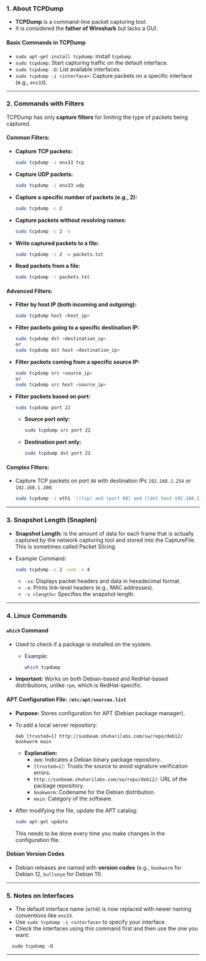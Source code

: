 ### **1. About TCPDump**

- **TCPDump** is a command-line packet capturing tool.
- It is considered the **father of Wireshark** but lacks a GUI.

#### **Basic Commands in TCPDump**

- `sudo apt-get install tcpdump`: install `tcpdump`.
- `sudo tcpdump`: Start capturing traffic on the default interface.
- `sudo tcpdump -D`: List available interfaces.
- `sudo tcpdump -i <interface>`: Capture packets on a specific interface (e.g., `ens33`).

---

### **2. Commands with Filters**

TCPDump has only **capture filters** for limiting the type of packets being captured.

#### **Common Filters:**

- **Capture TCP packets:**
    
    ```bash
    sudo tcpdump -i ens33 tcp
    ```
    
- **Capture UDP packets:**
    
    ```bash
    sudo tcpdump -i ens33 udp
    ```
    
- **Capture a specific number of packets (e.g., 2):**
    
    ```bash
    sudo tcpdump -c 2
    ```
    
- **Capture packets without resolving names:**
    
    ```bash
    sudo tcpdump -c 2 -n
    ```
    
- **Write captured packets to a file:**
    
    ```bash
    sudo tcpdump -c 2 -w packets.txt
    ```
    
- **Read packets from a file:**
    
    ```bash
    sudo tcpdump -r packets.txt
    ```
    

#### **Advanced Filters:**

- **Filter by host IP (both incoming and outgoing):**
    
    ```bash
    sudo tcpdump host <host_ip>
    ```
    
- **Filter packets going to a specific destination IP:**
    
    ```bash
    sudo tcpdump dst <destination_ip>
    or
    sudo tcpdump dst host <destination_ip>
    ```
    
- **Filter packets coming from a specific source IP:**
    
    ```bash
    sudo tcpdump src <source_ip>
    or
    sudo tcpdump src host <source_ip>
    ```
    
- **Filter packets based on port:**
    
    ```bash
    sudo tcpdump port 22
    ```
    
    - **Source port only:**
        
        ```bash
        sudo tcpdump src port 22
        ```
        
    - **Destination port only:**
        
        ```bash
        sudo tcpdump dst port 22
        ```
        

#### **Complex Filters:**

- Capture TCP packets on port `80` with destination IPs `192.168.1.254` or `192.168.1.200`:
    
    ```bash
    sudo tcpdump -i eth1 '((tcp) and (port 80) and ((dst host 192.168.1.254) or (dst host 192.168.1.200)))'
    ```
    

---

### **3. Snapshot Length (Snaplen)**

- **Snapshot Length:** is the amount of data for each frame that is actually captured by the network capturing tool and stored into the CaptureFile. This is sometimes called Packet Slicing.
- Example Command:
    
    ```bash
    sudo tcpdump -c 2 -xxe -s 4
    ```
    
    - `-xx`: Displays packet headers and data in hexadecimal format.
    - `-e`: Prints link-level headers (e.g., MAC addresses).
    - `-s <length>`: Specifies the snapshot length.

---

### **4. Linux Commands**

#### **`which` Command**

- Used to check if a package is installed on the system.
    - Example:
        
        ```bash
        which tcpdump
        ```
        
- **Important:** Works on both Debian-based and RedHat-based distributions, unlike `rpm`, which is RedHat-specific.

#### **APT Configuration File:** `/etc/apt/sources.list`

- **Purpose:** Stores configuration for APT (Debian package manager).
    
- To add a local server repository:
    
    ```text
    deb [trusted=1] http://sunbeam.shuharilabs.com/sw/repo/deb12/ bookworm main
    ```
    
    - **Explanation:**
        - `deb`: Indicates a Debian binary package repository.
        - `[trusted=1]`: Trusts the source to avoid signature verification errors.
        - `http://sunbeam.shuharilabs.com/sw/repo/deb12/`: URL of the package repository.
        - `bookworm`: Codename for the Debian distribution.
        - `main`: Category of the software.
- After modifying the file, update the APT catalog:
    
    ```bash
    sudo apt-get update
    ```
    This needs to be done every time you make changes in the configuration file.

#### **Debian Version Codes**

- Debian releases are named with **version codes** (e.g., `bookworm` for Debian 12, `bullseye` for Debian 11).

---

### **5. Notes on Interfaces**

- The default interface name (`eth0`) is now replaced with newer naming conventions like `ens33`.
- Use `sudo tcpdump -i <interface>` to specify your interface.
- Check the interfaces using this command first and then use the one you want: 
```shell
  sudo tcpdump -D
```

---
